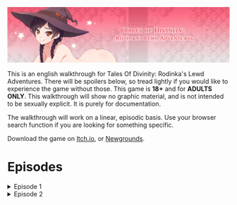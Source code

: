 ![alt text](https://github.com/hiccup444/TodRLAwalkthrough/blob/main/images/w_3eRY.png?raw=true)

This is an english walkthrough for Tales Of Divinity: Rodinka's Lewd Adventures. There will be spoilers below, so tread lightly if you would like to experience the game without those. This game is **18+** and for **ADULTS ONLY**. This walkthrough will show no graphic material, and is not intended to be sexually explicit. It is purely for documentation.

The walkthrough will work on a linear, episodic basis. Use your browser search function if you are looking for something specific.

Download the game on [Itch.io](https://eromur-abel.itch.io/tales-of-divinity-rodinkas-lewd-adventures), or [Newgrounds](https://eromurabel.newgrounds.com).

# Episodes
<details>
  <summary>Episode 1</summary>


    
## The Caravan
You start as Rodinka and her traveling caravan, stopped in the road for a short rest. Rodinka expresses her desire to pee before they go.
Important things to do in this scene:

- Talk to Mari (facing the log), this will give you an item later in the episode.
- Talk to Lawrence (adds +1 relationship)
- To continue this scene, you must head south and encounter the H-Scene (peeing in bush)
    - The H-Scene can be skipped if you desire. You will fall down the cliff to enter the next scene.

Important notes for this scene:
- Reading the sign 46 times activates **Crazy Mode**. This changes Rodinka's short speeches into fourth wall breaks. This does not change the main content of the game very much.
- Lingering in this scene for too long will prompt Rodinka to wet herself, and end the game.

![alt text](https://github.com/hiccup444/TodRLAwalkthrough/blob/main/images/ch1-road.png?raw=true)

## The Forest
You have fallen down the cliff, and must get back to your caravan.

Important things to do in this scene: 

- Rodinka can wash herself in the nearby pond for a short H-Scene.
  - Avoid doing this if you want to see Nightmare 2 in Episode 2

![alt text](https://github.com/hiccup444/TodRLAwalkthrough/blob/main/images/ch1-forest.png?raw=true)

As Rodinka continues to the right, there is a **Cedar Cone** (+1 LUCK) hidden in a patch of leaves.
- Patches of leaves usually indicate hidden items.

![alt text](https://github.com/hiccup444/TodRLAwalkthrough/blob/main/images/ch1-forest2.png?raw=true)

As Rodinka continues to the right, she will discover a small forest cabin. There is a **coin** hidden in the patch of leaves.

![alt text](https://github.com/hiccup444/TodRLAwalkthrough/blob/main/images/image_2024-11-06_012110904.png?raw=true)

## The Witches House
Rodinka enters the Witches house. You can nearly interact with everything here.

Important things to do in this scene:

- Pick up the **dildo** in the box.
  - Interact with the box multiple times to take it.
- Pick up the **spell book** to start the "Little Squirrel Witch" quest.
- Pick up the **book** "Honey-bun from Zalseje, p.3" (this will help with money later)
  - Pick this up after grabbing the spellbook.

![alt text](https://github.com/hiccup444/TodRLAwalkthrough/blob/main/images/image_2024-11-06_013146958.png?raw=true)

Continue out the back door of the Witches house, and go through the branches. This will (unfortunately) tear up your dress.

![alt text](https://github.com/hiccup444/TodRLAwalkthrough/blob/main/images/6.ch1-witch2.png?raw=true)

## The Road

Rodinka has made it back to the road, but the caravan is no where in sight. Continue right until you find the campfire.

Important things to do on the road:

- Interact with the campfire to receive a **Cat Pendant**
- Click the three bushes in order for explorer experience
- You can walk through the trees near the "3" bush to get **Inzhir's Dice** and get more explorer experience.

Once done, continue further right to enter next scene.

![alt text](https://github.com/hiccup444/TodRLAwalkthrough/blob/main/images/7.ch1-campfire-road.png?raw=true)

Rodinka will run into Farthew, the old man. You may now choose to ride with him, or continue walking down the road.

Important notes for this scene:

- Riding with Farthew will prompt H-Scenes
  - You need to pick this option if you want Nightmare 2 in Episode 2.
- If you continue walking, Rodinka will run into a group of boys traveling in the same direction.
  - You can find two more items on the road, and will have to "suck the poison out" for one of the boys. Further instructions below.

## The Boys (The Road)

Important things to do for this scene:

- Interact with the log for a **Golden Royal Bug**.
  - You can only collect this if you talked to Mari in the Caravan.
- Interact with the pile of leaves to collect **Mushrooms**.

![alt text](https://github.com/hiccup444/TodRLAwalkthrough/blob/main/images/8.ch1-walktheroad.png?raw=true)
</details>
<details>
  <summary>Episode 2</summary>
  Test
</details>

